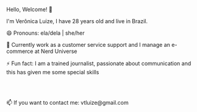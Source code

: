 Hello, Welcome! 👋

<p>I'm Verônica Luize, I have 28 years old and live in Brazil.</p>
<p>😄 Pronouns: ela/dela | she/her</p>
<p>🔭 Currently work as a customer service support and I manage an e-commerce at Nerd Universe</p>
<p>⚡ Fun fact: I am a trained journalist, passionate about communication and this has given me some special skills </p>
<br></br>

<p>📫 If you want to contact me: vtluize@gmail.com</p>




